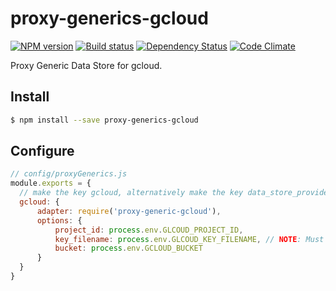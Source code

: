 # proxy-generics-gcloud

[![NPM version][npm-image]][npm-url]
[![Build status][ci-image]][ci-url]
[![Dependency Status][daviddm-image]][daviddm-url]
[![Code Climate][codeclimate-image]][codeclimate-url]

Proxy Generic Data Store for gcloud.

## Install

```sh
$ npm install --save proxy-generics-gcloud
```

## Configure

```js
// config/proxyGenerics.js
module.exports = {
  // make the key gcloud, alternatively make the key data_store_provider to be the default data store provider  
  gcloud: {
      adapter: require('proxy-generic-gcloud'),
      options: {
          project_id: process.env.GLCOUD_PROJECT_ID,
          key_filename: process.env.GLCOUD_KEY_FILENAME, // NOTE: Must Be Fully Resolved Path
          bucket: process.env.GCLOUD_BUCKET
      }
  }
}
```

[npm-image]: https://img.shields.io/npm/v/proxy-generics-gcloud.svg?style=flat-square
[npm-url]: https://npmjs.org/package/proxy-generics-gcloud
[ci-image]: https://img.shields.io/circleci/project/github/CaliStyle/proxy-generics-gcloud/master.svg
[ci-url]: https://circleci.com/gh/CaliStyle/proxy-generics-gcloud/tree/master
[daviddm-image]: http://img.shields.io/david//trailpack-proxy-generics-gcloud.svg?style=flat-square
[daviddm-url]: https://david-dm.org/CaliStyle/proxy-generics-gcloud
[codeclimate-image]: https://img.shields.io/codeclimate/github/CaliStyle/proxy-generics-gcloud.svg?style=flat-square
[codeclimate-url]: https://codeclimate.com/github/CaliStyle/proxy-generics-gcloud

